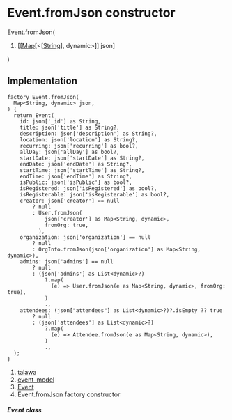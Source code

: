 
<div>

# Event.fromJson constructor

</div>


Event.fromJson(

1.  [[[Map](https://api.flutter.dev/flutter/dart-core/Map-class.html)[\<[[String](https://api.flutter.dev/flutter/dart-core/String-class.html)],
    dynamic\>]]
    json]

)



## Implementation

``` language-dart
factory Event.fromJson(
  Map<String, dynamic> json,
) {
  return Event(
    id: json['_id'] as String,
    title: json['title'] as String?,
    description: json['description'] as String?,
    location: json['location'] as String?,
    recurring: json['recurring'] as bool?,
    allDay: json['allDay'] as bool?,
    startDate: json['startDate'] as String?,
    endDate: json['endDate'] as String?,
    startTime: json['startTime'] as String?,
    endTime: json['endTime'] as String?,
    isPublic: json['isPublic'] as bool?,
    isRegistered: json['isRegistered'] as bool?,
    isRegisterable: json['isRegisterable'] as bool?,
    creator: json['creator'] == null
        ? null
        : User.fromJson(
            json['creator'] as Map<String, dynamic>,
            fromOrg: true,
          ),
    organization: json['organization'] == null
        ? null
        : OrgInfo.fromJson(json['organization'] as Map<String, dynamic>),
    admins: json['admins'] == null
        ? null
        : (json['admins'] as List<dynamic>?)
            ?.map(
              (e) => User.fromJson(e as Map<String, dynamic>, fromOrg: true),
            )
            .,
    attendees: (json["attendees"] as List<dynamic>?)?.isEmpty ?? true
        ? null
        : (json['attendees'] as List<dynamic>?)
            ?.map(
              (e) => Attendee.fromJson(e as Map<String, dynamic>),
            )
            .,
  );
}
```







1.  [talawa](../../index.html)
2.  [event_model](../../models_events_event_model/)
3.  [Event](../../models_events_event_model/Event-class.html)
4.  Event.fromJson factory constructor

##### Event class







